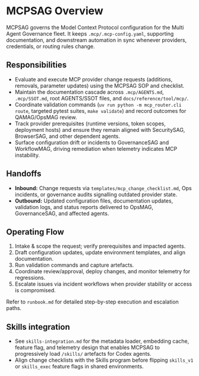 # MCPSAG Overview

MCPSAG governs the Model Context Protocol configuration for the Multi Agent Governance fleet. It keeps `.mcp/.mcp-config.yaml`, supporting documentation, and downstream automation in sync whenever providers, credentials, or routing rules change.

## Responsibilities
- Evaluate and execute MCP provider change requests (additions, removals, parameter updates) using the MCPSAG SOP and checklist.
- Maintain the documentation cascade across `.mcp/AGENTS.md`, `.mcp/SSOT.md`, root AGENTS/SSOT files, and `docs/reference/tool/mcp/`.
- Coordinate validation commands (`uv run python -m mcp_router.cli route`, targeted pytest suites, `make validate`) and record outcomes for QAMAG/OpsMAG review.
- Track provider prerequisites (runtime versions, token scopes, deployment hosts) and ensure they remain aligned with SecuritySAG, BrowserSAG, and other dependent agents.
- Surface configuration drift or incidents to GovernanceSAG and WorkflowMAG, driving remediation when telemetry indicates MCP instability.

## Handoffs
- **Inbound:** Change requests via `templates/mcp_change_checklist.md`, Ops incidents, or governance audits signalling outdated provider state.
- **Outbound:** Updated configuration files, documentation updates, validation logs, and status reports delivered to OpsMAG, GovernanceSAG, and affected agents.

## Operating Flow
1. Intake & scope the request; verify prerequisites and impacted agents.
2. Draft configuration updates, update environment templates, and align documentation.
3. Run validation commands and capture artefacts.
4. Coordinate review/approval, deploy changes, and monitor telemetry for regressions.
5. Escalate issues via incident workflows when provider stability or access is compromised.

Refer to `runbook.md` for detailed step-by-step execution and escalation paths.

## Skills integration
- See `skills-integration.md` for the metadata loader, embedding cache, feature flag, and telemetry design that enables MCPSAG to progressively load `/skills/` artefacts for Codex agents.
- Align change checklists with the Skills program before flipping `skills_v1` or `skills_exec` feature flags in shared environments.
